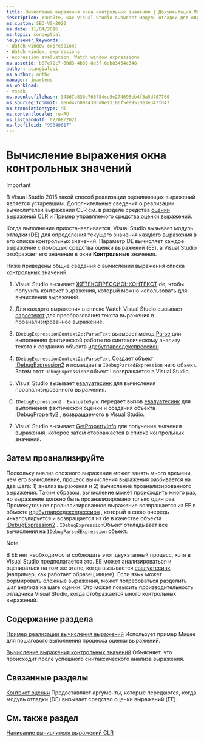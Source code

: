 ```yaml
---
title: Вычисление выражения окна контрольных значений | Документация Майкрософт
description: Узнайте, как Visual Studio вызывает модуль отладки для определения текущего значения каждого выражения в его списке контрольных значений при приостановке выполнения.
ms.custom: SEO-VS-2020
ms.date: 11/04/2016
ms.topic: conceptual
helpviewer_keywords:
- Watch window expressions
- Watch window, expressions
- expression evaluation, Watch window expressions
ms.assetid: b07e72c7-60d3-4b30-8e3f-6db83454c348
author: acangialosi
ms.author: anthc
manager: jmartens
ms.workload:
- vssdk
ms.openlocfilehash: 34367b836e766754ce5e274698eb4f5a5d407760
ms.sourcegitcommit: ae6d47b09a439cd0e13180f5e89510e3e347fd47
ms.translationtype: MT
ms.contentlocale: ru-RU
ms.lasthandoff: 02/08/2021
ms.locfileid: "99840617"
---
```

# <a name="evaluate-a-watch-window-expression"></a>Вычисление выражения окна контрольных значений
> [!IMPORTANT]
> В Visual Studio 2015 такой способ реализации оценивающих выражений является устаревшим. Дополнительные сведения о реализации вычислителей выражений CLR см. в разделе средства [оценки выражений CLR](https://github.com/Microsoft/ConcordExtensibilitySamples/wiki/CLR-Expression-Evaluators) и [Пример управляемого средства оценки выражений](https://github.com/Microsoft/ConcordExtensibilitySamples/wiki/Managed-Expression-Evaluator-Sample).

 Когда выполнение приостанавливается, Visual Studio вызывает модуль отладки (DE) для определения текущего значения каждого выражения в его списке контрольных значений. Параметр DE вычисляет каждое выражение с помощью средства оценки выражений (EE), а Visual Studio отображает его значение в окне **Контрольные** значения.

 Ниже приведены общие сведения о вычислении выражения списка контрольных значений.

1. Visual Studio вызывает [ЖЕТЕКСПРЕССИОНКОНТЕКСТ](../../extensibility/debugger/reference/idebugstackframe2-getexpressioncontext.md) de, чтобы получить контекст выражения, который можно использовать для вычисления выражений.

2. Для каждого выражения в списке Watch Visual Studio вызывает [парсетекст](../../extensibility/debugger/reference/idebugexpressioncontext2-parsetext.md) для преобразования текста выражения в проанализированное выражение.

3. `IDebugExpressionContext2::ParseText` вызывает метод [Parse](../../extensibility/debugger/reference/idebugexpressionevaluator-parse.md) для выполнения фактической работы по синтаксическому анализу текста и созданию объекта [идебугпарседекспрессион](../../extensibility/debugger/reference/idebugparsedexpression.md) .

4. `IDebugExpressionContext2::ParseText` Создает объект [IDebugExpression2](../../extensibility/debugger/reference/idebugexpression2.md) и помещает в `IDebugParsedExpression` него объект. Затем этот `DebugExpression2` объект I возвращается в Visual Studio.

5. Visual Studio вызывает [евалуатесинк](../../extensibility/debugger/reference/idebugexpression2-evaluatesync.md) для вычисления проанализированного выражения.

6. `IDebugExpression2::EvaluateSync` передает вызов [евалуатесинк](../../extensibility/debugger/reference/idebugparsedexpression-evaluatesync.md) для выполнения фактической оценки и создания объекта [IDebugProperty2](../../extensibility/debugger/reference/idebugproperty2.md) , возвращаемого в Visual Studio.

7. Visual Studio вызывает [GetPropertyInfo](../../extensibility/debugger/reference/idebugproperty2-getpropertyinfo.md) для получения значения выражения, которое затем отображается в списке контрольных значений.

## <a name="parse-then-evaluate"></a>Затем проанализируйте
 Поскольку анализ сложного выражения может занять много времени, чем его вычисление, процесс вычисления выражения разбивается на два шага: 1) анализ выражения и 2) вычисление проанализированного выражения. Таким образом, вычисление может происходить много раз, но выражение должно быть проанализировано только один раз. Промежуточное проанализированное выражение возвращается из EE в объекте [идебугпарседекспрессион](../../extensibility/debugger/reference/idebugparsedexpression.md) , который в свою очередь инкапсулируется и возвращается из de в качестве объекта [IDebugExpression2](../../extensibility/debugger/reference/idebugexpression2.md) . `IDebugExpression`Объект откладывает все вычисления на `IDebugParsedExpression` объект.

> [!NOTE]
> В EE нет необходимости соблюдать этот двухэтапный процесс, хотя в Visual Studio предполагается это. EE может анализироваться и оцениваться на том же этапе, когда вызывается [евалуатесинк](../../extensibility/debugger/reference/idebugparsedexpression-evaluatesync.md) (например, как работает образец мицее). Если язык может формировать сложные выражения, может потребоваться разделить шаг анализа на шаге оценки. Это может повысить производительность отладчика Visual Studio, когда отображается много контрольных выражений.

## <a name="in-this-section"></a>Содержание раздела
 [Пример реализации вычисления выражений](../../extensibility/debugger/sample-implementation-of-expression-evaluation.md) Использует пример Мицее для пошагового выполнения процесса оценки выражений.

 [Вычисление выражения контрольных значений](../../extensibility/debugger/evaluating-a-watch-expression.md) Объясняет, что происходит после успешного синтаксического анализа выражения.

## <a name="related-sections"></a>Связанные разделы
 [Контекст оценки](../../extensibility/debugger/evaluation-context.md) Предоставляет аргументы, которые передаются, когда модуль отладки (DE) вызывает средство оценки выражений (EE).

## <a name="see-also"></a>См. также раздел
 [Написание вычислителя выражений CLR](../../extensibility/debugger/writing-a-common-language-runtime-expression-evaluator.md)
